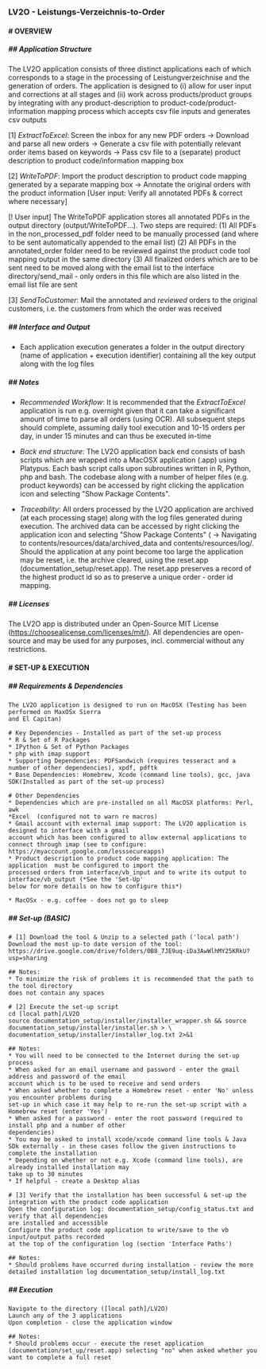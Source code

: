 ### **LV2O - Leistungs-Verzeichnis-to-Order** 

#### # OVERVIEW

##### **## Application Structure**  

The LV2O application consists of three distinct applications each of which corresponds to a stage 
in the processing of Leistungverzeichnise and the generation of orders. The application is designed 
to (i) allow for user input and corrections at all stages and (ii) work across products/product groups 
by integrating with any product-description to product-code/product-information mapping process which 
accepts csv file inputs and generates csv outputs

[1] *ExtractToExcel*: Screen the inbox for any new PDF orders -> Download and parse all new orders 
-> Generate a csv file with potentially relevant order items based on keywords -> Pass csv file to 
a (separate) product description to product code/information mapping box

[2] *WriteToPDF*: Import the product description to product code mapping generated by a separate 
mapping box -> Annotate the original orders with the product information [User input: Verify all 
annotated PDFs & correct where necessary]

[! User input] The WriteToPDF application stores all annotated PDFs in the output directory 
(output/WriteToPDF...). Two steps are required: (1) All PDFs in the non_processed_pdf folder
need to be manually processed (and where to be sent automatically appended to the email list) 
(2) All PDFs in the annotated_order folder need to be reviewed against
the product code tool mapping output in the same directory  (3) All finalized orders which are to be sent 
need to be moved along with the email list to the interface directory/send_mail - only orders in this file 
which are also listed in the email list file are sent

[3] *SendToCustomer*: Mail the annotated and *reviewed* orders to the original customers, i.e. 
the customers from which the order was received

##### **## Interface and Output**  

- Each application execution generates a folder in the output directory (name of application + 
execution identifier) containing all the key output along with the log files


##### **## Notes** 

- *Recommended Workflow*: It is recommended that the *ExtractToExcel* application is run e.g. 
overnight given that it can take a significant amount of time to parse all orders (using OCR). 
All subsequent steps should complete, assuming daily tool execution and 10-15 orders per day, in 
under 15 minutes and can thus be executed in-time

- *Back end structure*: The LV2O application back end consists of bash scripts which are wrapped into
a MacOSX application (.app) using Platypus. Each bash script calls upon subroutines written in R, 
Python, php and bash. The codebase along with a number of helper files (e.g. product keywords) 
can be accessed by right clicking the application icon and selecting "Show Package Contents". 

- *Traceability*: All orders processed by the LV2O application are archived (at each processing stage) 
along with the log files generated during execution. The archived data can be accessed by right 
clicking the application icon and selecting "Show Package Contents" 
( -> Navigating to contents/resources/data/archived_data and contents/resources/log/. 
Should the application at any point become too large the application may be reset, i.e. the 
archive cleared, using the reset.app (documentation_setup/reset.app). The reset.app preserves a 
record of the highest product id so as to preserve a unique order - order id mapping. 

##### **## Licenses**  

The LV2O app is distributed under an Open-Source MIT License (https://choosealicense.com/licenses/mit/). All dependencies are open-source and 
may be used for any purposes, incl. commercial without any restrictions. 

#### # SET-UP & EXECUTION

##### **## Requirements & Dependencies**  

````
The LV2O application is designed to run on MacOSX (Testing has been performed on MaxOSx Sierra 
and El Capitan)

# Key Dependencies - Installed as part of the set-up process
* R & Set of R Packages 
* IPython & Set of Python Packages 
* php with imap support 
* Supporting Dependencies: PDFSandwich (requires tesseract and a number of other dependencies), xpdf, pdftk 
* Base Dependencies: Homebrew, Xcode (command line tools), gcc, java SDK(Installed as part of the set-up process)

# Other Dependencies
* Dependencies which are pre-installed on all MacOSX platforms: Perl, awk
*Excel  (configured not to warn re macros)
* Gmail account with external imap support: The LV2O application is designed to interface with a gmail 
account which has been configured to allow external applications to connect through imap (see to configure: 
https://myaccount.google.com/lesssecureapps)
* Product description to product code mapping application: The application  must be configured to import the 
processed orders from interface/vb_input and to write its output to interface/vb_output (*See the 'Set-Up' 
below for more details on how to configure this*)

* MacOSx - e.g. coffee - does not go to sleep
````

##### **## Set-up (BASIC)**  

````
# [1] Download the tool & Unzip to a selected path ('local path')
Download the most up-to date version of the tool: 
https://drive.google.com/drive/folders/0B8_7JE9uq-iDa3AwWlhMY25KRkU?usp=sharing

## Notes:
* To minimize the risk of problems it is recommended that the path to the tool directory 
does not contain any spaces

# [2] Execute the set-up script 
cd [local path]/LV2O
source documentation_setup/installer/installer_wrapper.sh && source documentation_setup/installer/installer.sh > \
documentation_setup/installer/installer_log.txt 2>&1 

## Notes:
* You will need to be connected to the Internet during the set-up process
* When asked for an email username and password - enter the gmail address and password of the email 
account which is to be used to receive and send orders
* When asked whether to complete a Homebrew reset - enter 'No' unless you encounter problems during 
set-up in which case it may help to re-run the set-up script with a Homebrew reset (enter 'Yes')
* When asked for a password - enter the root password (required to install php and a number of other 
dependencies)
* You may be asked to install xcode/xcode command line tools & Java SDk externally - in these cases follow the given instructions to complete the installation
* Depending on whether or not e.g. Xcode (command line tools), are already installed installation may 
take up to 30 minutes
* If helpful - create a Desktop alias

# [3] Verify that the installation has been successful & set-up the integration with the product code application
Open the configuration log: documentation_setup/config_status.txt and verify that all dependencies 
are installed and accessible 
Configure the product code application to write/save to the vb input/output paths recorded
at the top of the configuration log (section 'Interface Paths')

## Notes:
* Should problems have occurred during installation - review the more detailed installation log documentation_setup/install_log.txt
````

##### **## Execution**  

````
Navigate to the directory ([local path]/LV2O)
Launch any of the 3 applications 
Upon completion - close the application window

## Notes:
* Should problems occur - execute the reset application (documentation/set_up/reset.app) selecting "no" when asked whether you want to complete a full reset

````




